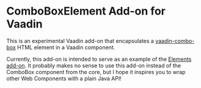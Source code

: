 # ComboBoxElement Add-on for Vaadin

This is an experimental Vaadin add-on that encapsulates a [vaadin-combo-box](https://vaadin.com/elements/-/element/vaadin-combo-box) HTML element in a Vaadin component.

Currently, this add-on is intended to serve as an example of the [Elements add-on](https://vaadin.com/directory#!addon/elements-add-on). It probably makes no sense to use this add-on instead of the ComboBox component from the core, but I hope it inspires you to wrap other Web Components with a plain Java API!

